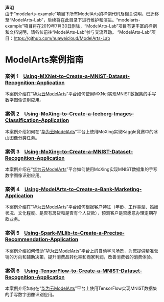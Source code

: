 
  **声明**  
由于“modelarts-example”项目下所有ModelArts的样例代码及相关说明，已迁移至“ModelArts-Lab”，后续将在此目录下进行维护和演进。“modelarts-example”项目将在2019年7月30日删除，“ModelArts-Lab”项目有更丰富的样例和文档说明，请各位前往“ModelArts-Lab”参与交流互动。
“ModelArts-Lab”项目：https://github.com/huaweicloud/ModelArts-Lab


# ModelArts案例指南

###  **案例 1**  &#160; &#160;[Using-MXNet-to-Create-a-MNIST-Dataset-Recognition-Application](https://github.com/huawei-clouds/modelarts-example/tree/master/Using-MXNet-to-Create-a-MNIST-Dataset-Recognition-Application)

本案例介绍在“[华为云ModelArts](https://console.huaweicloud.com/modelarts/?region=cn-north-1#/manage/dashboard)”平台如何使用MXNet实现MNIST数据集的手写数字图像识别应用。

###  **案例 2**  &#160; &#160;[Using-MoXing-to-Create-a-Iceberg-Images-Classification-Application](https://github.com/huawei-clouds/modelarts-example/tree/master/Using-MoXing-to-Create-a-Iceberg-Images-Classification-Application)


本案例介绍如何在“[华为云ModelArts](https://console.huaweicloud.com/modelarts/?region=cn-north-1#/manage/dashboard)”平台上使用MoXing实现Kaggle竞赛中的冰山图像分类任务。


###  **案例 3**  &#160; &#160;[Using-MoXing-to-Create-a-MNIST-Dataset-Recognition-Application](https://github.com/huawei-clouds/modelarts-example/tree/master/Using-MoXing-to-Create-a-MNIST-Dataset-Recognition-Application)

本案例介绍在“[华为云ModelArts](https://console.huaweicloud.com/modelarts/?region=cn-north-1#/manage/dashboard)”平台如何使用MoXing实现MNIST数据集的手写数字图像识别应用。

###  **案例 4**  &#160; &#160;[Using-ModelArts-to-Create-a-Bank-Marketing-Application](https://github.com/huawei-clouds/modelarts-example/tree/master/Using-ModelArts-to-Create-a-Bank-Marketing-Application)

本案例介绍在“[华为云ModelArts](https://console.huaweicloud.com/modelarts/?region=cn-north-1#/manage/dashboard)”平台如何根据客户特征（年龄、工作类型、婚姻状况、文化程度、是否有房贷和是否有个人贷款），预测客户是否愿意办理定期存款业务。

###  **案例 5**  &#160; &#160;[Using-Spark-MLlib-to-Create-a-Precise-Recommendation-Application](https://github.com/huawei-clouds/modelarts-example/tree/master/Using-Spark-MLlib-to-Create-a-Precise-Recommendation-Application)

本案例介绍如何借助“[华为云ModelArts](https://console.huaweicloud.com/modelarts/?region=cn-north-1#/manage/dashboard)”平台上的自动学习场景，为您提供精准营销的方向和辅助决策，提升消费品转化率和商家利润，改善消费者的消费体验。


###  **案例 6**  &#160; &#160;[Using-TensorFlow-to-Create-a-MNIST-Dataset-Recognition-Application](https://github.com/huawei-clouds/modelarts-example/tree/master/Using-TensorFlow-to-Create-a-MNIST-Dataset-Recognition-Application)

本案例介绍如何在“[华为云ModelArts](https://console.huaweicloud.com/modelarts/?region=cn-north-1#/manage/dashboard)”平台上使用TensorFlow实现MNIST数据集的手写数字图像识别应用。   


